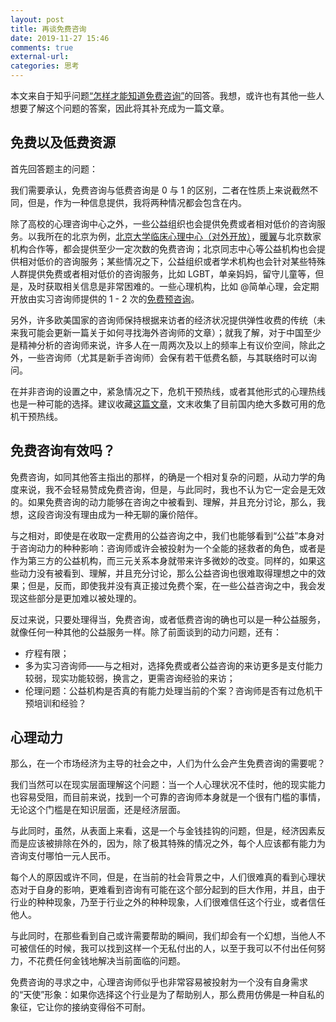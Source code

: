 ```yaml
---
layout: post
title: 再谈免费咨询
date: 2019-11-27 15:46
comments: true
external-url:
categories: 思考
---
```


本文来自于知乎问题[“怎样才能知道免费咨询”](https://www.zhihu.com/question/354243690)的回答。我想，或许也有其他一些人想要了解这个问题的答案，因此将其补充成为一篇文章。

## 免费以及低费资源

首先回答题主的问题：

我们需要承认，免费咨询与低费咨询是 0 与 1 的区别，二者在性质上来说截然不同，但是，作为一种信息提供，我将两种情况都会包含在内。

除了高校的心理咨询中心之外，一些公益组织也会提供免费或者相对低价的咨询服务。以我所在的北京为例，[北京大学临床心理中心（对外开放）](https://mp.weixin.qq.com/s/c2OOAm7GQ-7cmfLWEgQS2Q)，[暖翼](https://ie.bjd.com.cn/5b165687a010550e5ddc0e6a/contentApp/5b16573ae4b02a9fe2d558f9/AP5d4d2e6fe4b03b47fdecb504.html?isshare=1)与北京数家机构合作等，都会提供至少一定次数的免费咨询；北京同志中心等公益机构也会提供相对低价的咨询服务；某些情况之下，公益组织或者学术机构也会针对某些特殊人群提供免费或者相对低价的咨询服务，比如 LGBT，单亲妈妈，留守儿童等，但是，及时获取相关信息是非常困难的。一些心理机构，比如 @简单心理，会定期开放由实习咨询师提供的 1 - 2 次的[免费预咨询](https://mp.weixin.qq.com/s/JCohsJCHjg26th6slyl5Pg)。

另外，许多欧美国家的咨询师保持根据来访者的经济状况提供弹性收费的传统（未来我可能会更新一篇关于如何寻找海外咨询师的文章）；就我了解，对于中国至少是精神分析的咨询师来说，许多人在一周两次及以上的频率上有议价空间，除此之外，一些咨询师（尤其是新手咨询师）会保有若干低费名额，与其联络时可以询问。

在并非咨询的设置之中，紧急情况之下，危机干预热线，或者其他形式的心理热线也是一种可能的选择。建议收藏[这篇文章](https://mp.weixin.qq.com/s/cxX-UJoHWnwRkbtZwa0p7A)，文末收集了目前国内绝大多数可用的危机干预热线。

## 免费咨询有效吗？

免费咨询，如同其他答主指出的那样，的确是一个相对复杂的问题，从动力学的角度来说，我不会轻易赞成免费咨询，但是，与此同时，我也不认为它一定会是无效的。如果免费咨询的动力能够在咨询之中被看到、理解，并且充分讨论，那么，我想，这段咨询没有理由成为一种无聊的廉价陪伴。

与之相对，即使是在收取一定费用的公益咨询之中，我们也能够看到“公益”本身对于咨询动力的种种影响：咨询师或许会被投射为一个全能的拯救者的角色，或者是作为第三方的公益机构，而三元关系本身就带来许多微妙的改变。同样的，如果这些动力没有被看到、理解，并且充分讨论，那么公益咨询也很难取得理想之中的效果；但是，反而，即使我并没有真正接过免费个案，在一些公益咨询之中，我会发现这些部分是更加难以被处理的。

反过来说，只要处理得当，免费咨询，或者低费咨询的确也可以是一种公益服务，就像任何一种其他的公益服务一样。除了前面谈到的动力问题，还有：

- 疗程有限；
- 多为实习咨询师——与之相对，选择免费或者公益咨询的来访更多是支付能力较弱，现实功能较弱，换言之，更需咨询经验的来访；
- 伦理问题：公益机构是否真的有能力处理当前的个案？咨询师是否有过危机干预培训和经验？

## 心理动力

那么，在一个市场经济为主导的社会之中，人们为什么会产生免费咨询的需要呢？

我们当然可以在现实层面理解这个问题：当一个人心理状况不佳时，他的现实能力也容易受阻，而目前来说，找到一个可靠的咨询师本身就是一个很有门槛的事情，无论这个门槛是在知识层面，还是经济层面。

与此同时，虽然，从表面上来看，这是一个与金钱挂钩的问题，但是，经济因素反而是应该被排除在外的，因为，除了极其特殊的情况之外，每个人应该都有能力为咨询支付哪怕一元人民币。

每个人的原因或许不同，但是，在当前的社会背景之中，人们很难真的看到心理状态对于自身的影响，更难看到咨询有可能在这个部分起到的巨大作用，并且，由于行业的种种现象，乃至于行业之外的种种现象，人们很难信任这个行业，或者信任他人。

与此同时，在那些看到自己或许需要帮助的瞬间，我们却会有一个幻想，当他人不可被信任的时候，我可以找到这样一个无私付出的人，以至于我可以不付出任何努力，不花费任何金钱地解决当前面临的问题。

免费咨询的寻求之中，心理咨询师似乎也非常容易被投射为一个没有自身需求的“天使”形象：如果你选择这个行业是为了帮助别人，那么费用仿佛是一种自私的象征，它让你的接纳变得俗不可耐。



